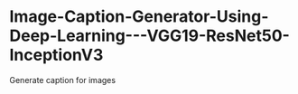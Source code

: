 # Image-Caption-Generator-Using-Deep-Learning---VGG19-ResNet50-InceptionV3
Generate caption for images
